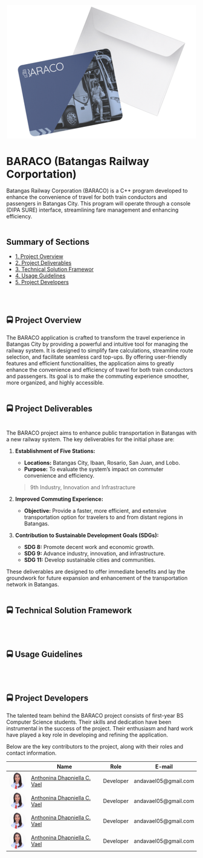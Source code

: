 <p align="center">
  <a href="https://github.com/user-attachments/assets/47c4e705-546d-4d32-8d64-8fa82fbdcad7">
    <img src="BARACO.png" alt="BARACO Video" width=500" />
  </a>
</p>

# BARACO (Batangas Railway Corportation)
Batangas Railway Corporation (BARACO) is a C++ program developed to enhance the convenience of travel for both train conductors and passengers in Batangas City. This program will operate through a console (DIPA SURE) interface, streamlining fare management and enhancing efficiency.
<br>
</br>


## Summary of Sections
-  [1. Project Overview](#proj_overview)
-  [2. Project Deliverables](#prof_deliverables)
-  [3. Technical Solution Framewor](#tech_framework)
-  [4. Usage Guidelines](#use_guidelines) 
-  [5. Project Developers](#proj_developers)
<br>
</br>


## <a id = "proj_overview"> 🚍 Project Overview </a> 
The BARACO application is crafted to transform the travel experience in Batangas City by providing a powerful and intuitive tool for managing the railway system. It is designed to simplify fare calculations, streamline route selection, and facilitate seamless card top-ups. By offering user-friendly features and efficient functionalities, the application aims to greatly enhance the convenience and efficiency of travel for both train conductors and passengers. Its goal is to make the commuting experience smoother, more organized, and highly accessible.
<br>
</br>


## <a id="prof_deliverables"> 🚍 Project Deliverables </a>
<br>
The BARACO project aims to enhance public transportation in Batangas with a new railway system. The key deliverables for the initial phase are:
</br>


1. **Establishment of Five Stations:**
   - **Locations:** Batangas City, Ibaan, Rosario, San Juan, and Lobo.
   - **Purpose:** To evaluate the system’s impact on commuter convenience and efficiency.
   > 9th Industry, Innovation and Infrastracture <br>

2. **Improved Commuting Experience:**
   - **Objective:** Provide a faster, more efficient, and extensive transportation option for travelers to and from distant regions in Batangas.

3. **Contribution to Sustainable Development Goals (SDGs):**
   - **SDG 8:** Promote decent work and economic growth.
   - **SDG 9:** Advance industry, innovation, and infrastructure.
   - **SDG 11:** Develop sustainable cities and communities.

These deliverables are designed to offer immediate benefits and lay the groundwork for future expansion and enhancement of the transportation network in Batangas.
<br>
</br>


## <a id = "tech_framework"> 🚍 Technical Solution Framework </a> 
<br>
</br>

## <a id = "use_guidelines"> 🚍 Usage Guidelines </a> 
<br>
</br>

## <a id="proj_developers"> 🚍 Project Developers </a>
The talented team behind the BARACO project consists of first-year BS Computer Science students. Their skills and dedication have been instrumental in the success of the project. Their enthusiasm and hard work have played a key role in developing and refining the application.

Below are the key contributors to the project, along with their roles and contact information.
<table>
  <thead>
    <tr>
      <th></th>
      <th>Name</th>
      <th>Role</th>
      <th>E-mail</th>
    </tr>
  </thead>
  <tbody>
    <tr>
      <td><img src="Anda.jpg" alt="Anthonina Dhapniella C. Vael" width="50" style="border-radius:50%;"></td>
      <td><a href="https://github.com/andavael" target="_blank">Anthonina Dhapniella C. Vael</a></td>
      <td>Developer</td>
      <td>andavael05@gmail.com</td>
    </tr>
    <tr>
      <td><img src="Anda.jpg" alt="Anthonina Dhapniella C. Vael" width="50" style="border-radius:50%;"></td>
      <td><a href="https://github.com/andavael" target="_blank">Anthonina Dhapniella C. Vael</a></td>
      <td>Developer</td>
      <td>andavael05@gmail.com</td>
    </tr>
    <tr>
      <td><img src="Anda.jpg" alt="Anthonina Dhapniella C. Vael" width="50" style="border-radius:50%;"></td>
      <td><a href="https://github.com/andavael" target="_blank">Anthonina Dhapniella C. Vael</a></td>
      <td>Developer</td>
      <td>andavael05@gmail.com</td>
    </tr>
    <tr>
      <td><img src="Anda.jpg" alt="Anthonina Dhapniella C. Vael" width="50" style="border-radius:50%;"></td>
      <td><a href="https://github.com/andavael" target="_blank">Anthonina Dhapniella C. Vael</a></td>
      <td>Developer</td>
      <td>andavael05@gmail.com</td>
    </tr>
  </tbody>
</table>

<br>
</br>
